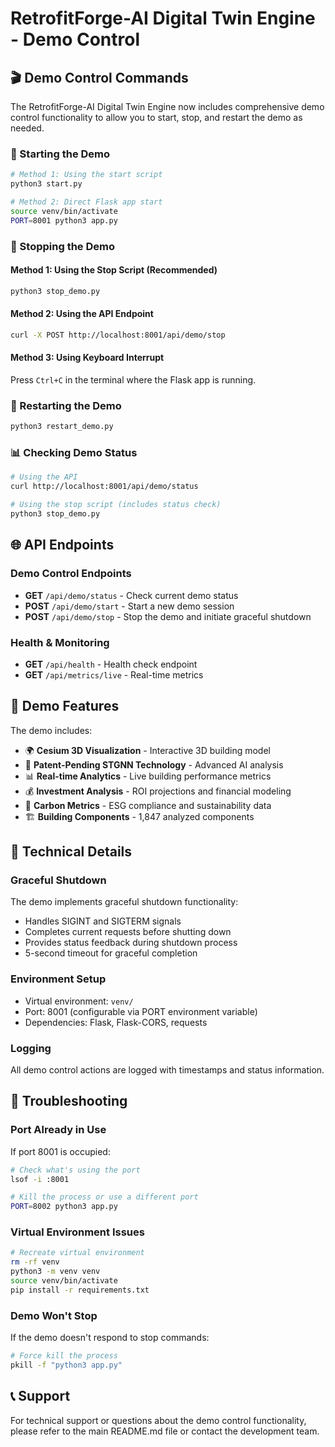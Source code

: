 # RetrofitForge-AI Digital Twin Engine - Demo Control

## 🎬 Demo Control Commands

The RetrofitForge-AI Digital Twin Engine now includes comprehensive demo control functionality to allow you to start, stop, and restart the demo as needed.

### 🚀 Starting the Demo

```bash
# Method 1: Using the start script
python3 start.py

# Method 2: Direct Flask app start
source venv/bin/activate
PORT=8001 python3 app.py
```

### 🛑 Stopping the Demo

#### Method 1: Using the Stop Script (Recommended)
```bash
python3 stop_demo.py
```

#### Method 2: Using the API Endpoint
```bash
curl -X POST http://localhost:8001/api/demo/stop
```

#### Method 3: Using Keyboard Interrupt
Press `Ctrl+C` in the terminal where the Flask app is running.

### 🔄 Restarting the Demo

```bash
python3 restart_demo.py
```

### 📊 Checking Demo Status

```bash
# Using the API
curl http://localhost:8001/api/demo/status

# Using the stop script (includes status check)
python3 stop_demo.py
```

## 🌐 API Endpoints

### Demo Control Endpoints

- **GET** `/api/demo/status` - Check current demo status
- **POST** `/api/demo/start` - Start a new demo session
- **POST** `/api/demo/stop` - Stop the demo and initiate graceful shutdown

### Health & Monitoring

- **GET** `/api/health` - Health check endpoint
- **GET** `/api/metrics/live` - Real-time metrics

## 🎯 Demo Features

The demo includes:
- 🌍 **Cesium 3D Visualization** - Interactive 3D building model
- 🔬 **Patent-Pending STGNN Technology** - Advanced AI analysis
- 📊 **Real-time Analytics** - Live building performance metrics
- 💰 **Investment Analysis** - ROI projections and financial modeling
- 🌱 **Carbon Metrics** - ESG compliance and sustainability data
- 🏗️ **Building Components** - 1,847 analyzed components

## 🔧 Technical Details

### Graceful Shutdown
The demo implements graceful shutdown functionality:
- Handles SIGINT and SIGTERM signals
- Completes current requests before shutting down
- Provides status feedback during shutdown process
- 5-second timeout for graceful completion

### Environment Setup
- Virtual environment: `venv/`
- Port: 8001 (configurable via PORT environment variable)
- Dependencies: Flask, Flask-CORS, requests

### Logging
All demo control actions are logged with timestamps and status information.

## 🚨 Troubleshooting

### Port Already in Use
If port 8001 is occupied:
```bash
# Check what's using the port
lsof -i :8001

# Kill the process or use a different port
PORT=8002 python3 app.py
```

### Virtual Environment Issues
```bash
# Recreate virtual environment
rm -rf venv
python3 -m venv venv
source venv/bin/activate
pip install -r requirements.txt
```

### Demo Won't Stop
If the demo doesn't respond to stop commands:
```bash
# Force kill the process
pkill -f "python3 app.py"
```

## 📞 Support

For technical support or questions about the demo control functionality, please refer to the main README.md file or contact the development team. 